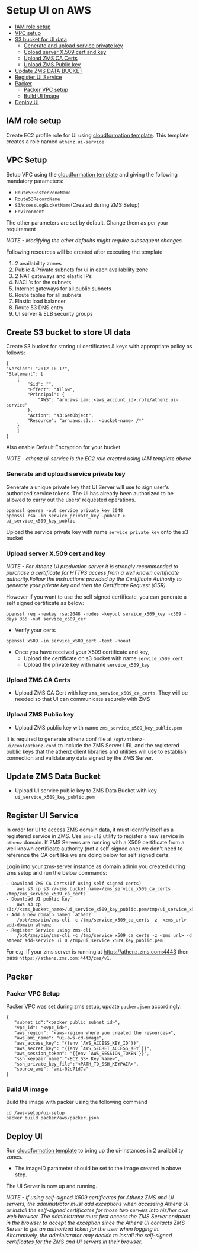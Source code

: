 # Setup UI on AWS

- [IAM role setup](#iam-role-setup)
- [VPC setup](#vpc-setup)
- [S3 bucket for UI data](#create-s3-bucket-to-store-ui-data)    
    - [Generate and upload service private key](#generate-and-upload-service-private-key)
    - [Upload server X.509 cert and key](#upload-server-x-509-cert-and-key)
    - [Upload ZMS CA Certs](#upload-zms-ca-certs)
    - [Upload ZMS Public key](#upload-zms-public-key)
- [Update ZMS DATA BUCKET](#update-zms-data-bucket)
- [Register UI Service](#register-ui-service)
- [Packer](#packer)
    - [Packer VPC setup](#packer-vpc-setup)
    - [Build UI Image](#build-ui-image)
- [Deploy UI](#deploy-ui) 

## IAM role setup

Create EC2 profile role for UI using [cloudformation template](https://github.com/yahoo/athenz/blob/master/aws-setup/ui-setup/cloud-formation/athens-ui-aws-roles-setup.yaml). This template creates a role named `athenz.ui-service`

## VPC Setup

Setup VPC using the [cloudformation template](https://github.com/yahoo/athenz/blob/master/aws-setup/ui-setup/cloud-formation/athens-ui-aws-resource-setup.yaml) and giving the following mandatory parameters:

- `Route53HostedZoneName`
- `Route53RecordName`
- `S3AccessLogBucketName`(Created during ZMS Setup)
- `Environment`

The other parameters are set by default. Change them as per your requirement

*NOTE - Modifying the other defaults might require subsequent changes.*

Following resources will be created after executing the template
1. 2 availability zones
1. Public & Private subnets for ui in each availability zone
1. 2 NAT gateways and elastic IPs
1. NACL's for the subnets
1. Internet gateways for all public subnets
1. Route tables for all subnets
1. Elastic load balancer
1. Route 53 DNS entry
1. UI server & ELB security groups

## Create S3 bucket to store UI data

Create S3 bucket for storing ui certificates & keys with appropriate policy as follows:

```
{
"Version": "2012-10-17",
"Statement": [ 
    {
        "Sid": "",
        "Effect": "Allow",
        "Principal": {
            "AWS": "arn:aws:iam::<aws_account_id>:role/athenz.ui-service"
        },
        "Action": "s3:GetObject",
        "Resource": "arn:aws:s3::: <bucket-name> /*"
    }
    ]
}
```

Also enable Default Encryption for your bucket.

*NOTE - athenz.ui-service is the EC2 role created using IAM template above*

### Generate and upload service private key

Generate a unique private key that UI Server will use to sign user's authorized service tokens. The UI has already been authorized to be allowed to carry out the users' requested operations.

```
openssl genrsa -out service_private_key 2048
openssl rsa -in service_private_key -pubout > ui_service_x509_key_public
```

Upload the service private key with name `service_private_key` onto the s3 bucket

### Upload server X.509 cert and key

*NOTE - For Athenz UI production server it is strongly recommended to purchase a certificate for HTTPS access from a well known certificate authority.Follow the instructions provided by the Certificate Authority to generate your private key and then the Certificate Request (CSR).*

However if you want to use the self signed certificate, you can generate a self signed certificate
as below:

```
openssl req -newkey rsa:2048 -nodes -keyout service_x509_key -x509 -days 365 -out service_x509_cer
```

- Verify your certs

```
openssl x509 -in service_x509_cert -text -noout
```

- Once you have received your X509 certificate and key,
    - Upload the certificate on s3 bucket with name `service_x509_cert`
    - Upload the private key with name `service_x509_key`

### Upload ZMS CA Certs

- Upload ZMS CA Cert with key `zms_service_x509_ca_certs`. They will be needed so that UI can communicate securely with ZMS

### Upload ZMS Public key

- Upload ZMS public key with name `zms_service_x509_key_public.pem`

It is required to generate athenz.conf file at `/opt/athenz-ui/conf/athenz.conf` to include the ZMS Server URL and the registered public keys that the athenz client libraries and utilities will use to establish connection and validate any data signed by the ZMS Server.

## Update ZMS Data Bucket

- Upload UI service public key to ZMS Data Bucket with key `ui_service_x509_key_public.pem`

## Register UI Service

In order for UI to access ZMS domain data, it must identify itself as a registered service in ZMS. Use `zms-cli` utility to register a new service in `athenz` domain. If ZMS Servers are running with a X509 certificate from a well known certificate authority (not a self-signed one) we don't need to reference the CA cert like we are doing below for self signed certs.

Login into your zms-server instance as domain admin you created during zms setup and run the below commands:

```
- Download ZMS CA Certs(If using self signed certs)
    aws s3 cp s3://<zms_bucket_name>/zms_service_x509_ca_certs /tmp/zms_service_x509_ca_certs
- Download UI public key
    aws s3 cp s3://<zms_bucket_name>/ui_service_x509_key_public.pem/tmp/ui_service_x509_key_public.pem
- Add a new domain named `athenz`
    /opt/zms/bin/zms-cli -c /tmp/service_x509_ca_certs -z  <zms_url> -add-domain athenz
- Register Service using zms-cli
    /opt/zms/bin/zms-cli -c /tmp/service_x509_ca_certs -z <zms_url> -d athenz add-service ui 0 /tmp/ui_service_x509_key_public.pem
```

For e.g. If your zms server is running at https://athenz.zms.com:4443 then pass `https://athenz.zms.com:4443/zms/v1`.

## Packer

### Packer VPC Setup

Packer VPC was set during zms setup, update `packer.json` accordingly:

```
{
   "subnet_id":"<packer_public_subnet_id>",
   "vpc_id": "<vpc_id>",
   "aws_region": "<aws-region where you created the resources>",
   "aws_ami_name": "ui-aws-cd-image",
   "aws_access_key": "{{env `AWS_ACCESS_KEY_ID`}}",
   "aws_secret_key": "{{env `AWS_SECRET_ACCESS_KEY`}}",
   "aws_session_token": "{{env `AWS_SESSION_TOKEN`}}",
   "ssh_keypair_name":"<EC2_SSH_Key_Name>",
   "ssh_private_key_file":"<PATH_TO_SSH_KEYPAIR>",
   "source_ami": "ami-02c71d7a"
}
```

### Build UI image

Build the image with packer using the following command 

```
cd /aws-setup/ui-setup
packer build packer/aws/packer.json
```

## Deploy UI

Run [cloudformation template](https://github.com/yahoo/athenz/blob/master/aws-setup/ui-setup/cloud-formation/athenz-ui-aws-instance-deployment.yaml) to bring up the ui-instances in 2 availability zones.

- The imageID parameter should be set to the image created in above step.

The UI Server is now up and running.

*NOTE - If using self-signed X509 certificates for Athenz ZMS and UI servers, the administrator must add exceptions when accessing Athenz UI or install the self-signed certificates for those two servers into his/her own web browser. The administrator must first access the ZMS Server endpoint in the browser to accept the exception since the Athenz UI contacts ZMS Server to get an authorized token for the user when logging in. Alternatively, the administrator may decide to install the self-signed certificates for the ZMS and UI servers in their browser.* 
